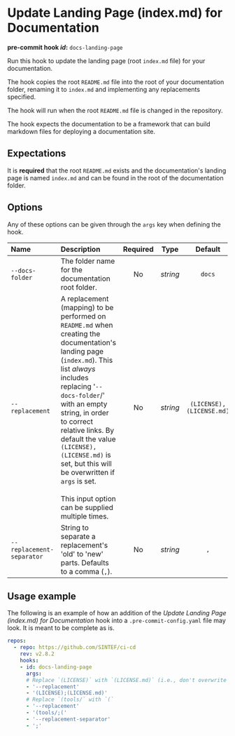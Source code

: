 # Update Landing Page (index.md) for Documentation

**pre-commit hook _id_:** `docs-landing-page`

Run this hook to update the landing page (root `index.md` file) for your documentation.

The hook copies the root `README.md` file into the root of your documentation folder, renaming it to `index.md` and implementing any replacements specified.

The hook will run when the root `README.md` file is changed in the repository.

The hook expects the documentation to be a framework that can build markdown files for deploying a documentation site.

## Expectations

It is **required** that the root `README.md` exists and the documentation's landing page is named `index.md` and can be found in the root of the documentation folder.

## Options

Any of these options can be given through the `args` key when defining the hook.

| **Name** | **Description** | **Required** | **Type** | **Default** |
|:--- |:--- |:---:|:---:|:---:|
| `--docs-folder` | The folder name for the documentation root folder. | No | _string_ | `docs` |
| `--replacement` | A replacement (mapping) to be performed on `README.md` when creating the documentation's landing page (`index.md`). This list _always_ includes replacing '`--docs-folder`/' with an empty string, in order to correct relative links. By default the value `(LICENSE),(LICENSE.md)` is set, but this will be overwritten if `args` is set.</br></br>This input option can be supplied multiple times. | No | _string_ | `(LICENSE),(LICENSE.md)` |
| `--replacement-separator` | String to separate a replacement's 'old' to 'new' parts. Defaults to a comma (`,`). | No | _string_ | `,` |

## Usage example

The following is an example of how an addition of the _Update Landing Page (index.md) for Documentation_ hook into a `.pre-commit-config.yaml` file may look.
It is meant to be complete as is.

```yaml
repos:
  - repo: https://github.com/SINTEF/ci-cd
    rev: v2.8.2
    hooks:
    - id: docs-landing-page
      args:
      # Replace `(LICENSE)` with `(LICENSE.md)` (i.e., don't overwrite the default)
      - '--replacement'
      - '(LICENSE);(LICENSE.md)'
      # Replace `(tools/` with `(`
      - '--replacement'
      - '(tools/;('
      - '--replacement-separator'
      - ';'
```

